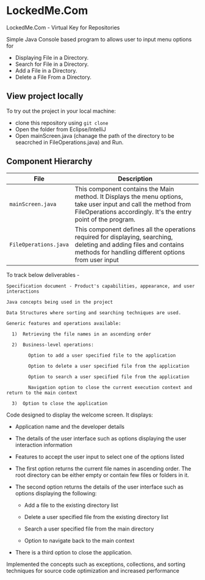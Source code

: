 # LockedMe.Com
LockedMe.Com - Virtual Key for Repositories

Simple Java Console based program to allows user to input menu options for 

* Displaying File in a Directory. 
* Search for File in a Directory.
* Add a File in a Directory.
* Delete a File From a Directory.

## View project locally

To try out the project in your local machine:

* clone this repository using `git clone `
* Open the folder from Eclipse/IntelliJ 
* Open mainScreen.java (chanage the path of the directory to be seacrched in FileOperations.java) and Run.


## Component Hierarchy

| File    |  Description           |
|-----------------|-------------------         |
| `mainScreen.java` | This component contains the Main method. It Displays the menu options, take user input and call the method from FileOperations accordingly. It's the entry point of the program. |
| `FileOperations.java` | This component defines all the operations required for displaying, searching, deleting and adding files and contains  methods for handling different options from user input  |



To track below deliverables - 

    Specification document - Product's capabilities, appearance, and user interactions

    Java concepts being used in the project 

    Data Structures where sorting and searching techniques are used. 

    Generic features and operations available: 

      1)  Retrieving the file names in an ascending order

      2)  Business-level operations:

            Option to add a user specified file to the application

            Option to delete a user specified file from the application

            Option to search a user specified file from the application

            Navigation option to close the current execution context and return to the main context

      3)  Option to close the application


Code designed to display the welcome screen. It displays:

* Application name and the developer details 

* The details of the user interface such as options displaying the user interaction information 

* Features to accept the user input to select one of the options listed 

* The first option returns the current file names in ascending order. The root directory can be either empty or contain few files or folders in it.

* The second option returns the details of the user interface such as options displaying the following:

    * Add a file to the existing directory list

    * Delete a user specified file from the existing directory list

    * Search a user specified file from the main directory

    * Option to navigate back to the main context

* There is a third option to close the application.

Implemented the concepts such as exceptions, collections, and sorting techniques for source code optimization and increased performance 
